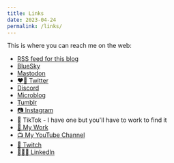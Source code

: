```yaml
---
title: Links
date: 2023-04-24
permalink: /links/
---
```


This is where you can reach me on the web:

* [RSS feed for this blog](https://chrisenns.com/feed.xml)
* [BlueSky](https://bsky.app/profile/ichris.bsky.social)
* [Mastodon](https://mastodon.social/@ichris)
* [❤️‍🔥 Twitter](https://www.twitter.com/ichris)
* [Discord](https://discordapp.com/users/iChris#5728)
* [Microblog](https://micro.blog/ichris)
* [Tumblr](https://fscte.tumblr.com/)
* [📷 Instagram](https://www.instagram.com/lemonpodcasting/)
* 🕺 TikTok - I have one but you'll have to work to find it
* [🍋 My Work](https://www.lemonproductions.ca)
* [📺 My YouTube Channel](https://www.youtube.com/c/lemonproductionsca)
* [👾 Twitch](https://www.twitch.tv/lemonpodcasting)
* [👨🏼‍💼 LinkedIn](https://www.linkedin.com/in/chrisenns/)